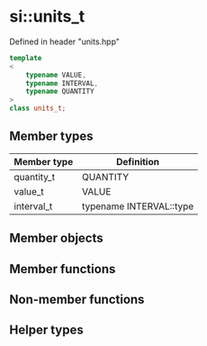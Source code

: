 # si::units_t
Defined in header "units.hpp"

```c++
template
<
	typename VALUE,
	typename INTERVAL,
	typename QUANTITY
>
class units_t;
```

## Member types
Member type | Definition
------------|-----------
quantity_t | QUANTITY
value_t | VALUE
interval_t | typename INTERVAL::type

## Member objects
## Member functions
## Non-member functions
## Helper types
